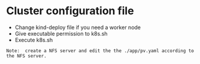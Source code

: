 # Cluster configuration file

-  Change kind-deploy file if you need a worker node 
-  Give executable permission to k8s.sh
-  Execute k8s.sh  

```
Note:  create a NFS server and edit the the ./app/pv.yaml according to the NFS server.
```